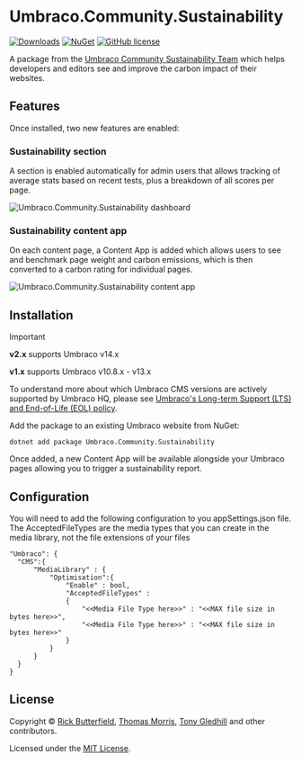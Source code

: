 # Umbraco.Community.Sustainability

[![Downloads](https://img.shields.io/nuget/dt/Umbraco.Community.Sustainability?color=cc9900)](https://www.nuget.org/packages/Umbraco.Community.Sustainability/)
[![NuGet](https://img.shields.io/nuget/vpre/Umbraco.Community.Sustainability?color=0273B3)](https://www.nuget.org/packages/Umbraco.Community.Sustainability)
[![GitHub license](https://img.shields.io/github/license/rickbutterfield/Umbraco.Community.Sustainability?color=8AB803)](https://github.com/rickbutterfield/Umbraco.Community.Sustainability/blob/main/LICENSE)

A package from the [Umbraco Community Sustainability Team](https://umbraco.com/blog/meet-the-new-community-sustainability-team/) which helps developers and editors see and improve the carbon impact of their websites.

## Features
Once installed, two new features are enabled:

### Sustainability section
A section is enabled automatically for admin users that allows tracking of average stats based on recent tests, plus a breakdown of all scores per page.

![Umbraco.Community.Sustainability dashboard](https://raw.githubusercontent.com/rickbutterfield/Umbraco.Community.Sustainability/main/.github/assets/sustainability-dashboard-1.png)

### Sustainability content app
On each content page, a Content App is added which allows users to see and benchmark page weight and carbon emissions, which is then converted to a carbon rating for individual pages.

![Umbraco.Community.Sustainability content app](https://raw.githubusercontent.com/rickbutterfield/Umbraco.Community.Sustainability/main/.github/assets/sustainability-contentapp-2.jpeg)

## Installation
> [!IMPORTANT]
> **v2.x** supports Umbraco v14.x
> 
> **v1.x** supports Umbraco v10.8.x - v13.x
> 
> To understand more about which Umbraco CMS versions are actively supported by Umbraco HQ, please see [Umbraco's Long-term Support (LTS) and End-of-Life (EOL) policy](https://umbraco.com/products/knowledge-center/long-term-support-and-end-of-life/).

Add the package to an existing Umbraco website from NuGet:

`dotnet add package Umbraco.Community.Sustainability`

Once added, a new Content App will be available alongside your Umbraco pages allowing you to trigger a sustainability report.

## Configuration

You will need to add the following configuration to you appSettings.json file. 
The AcceptedFileTypes are the media types that you can create in the media library, not the file extensions of your files

  ```
  "Umbraco": {
    "CMS":{
        "MediaLibrary" : {
            "Optimisation":{
                "Enable" : bool,
                "AcceptedFileTypes" : 
                {
                    "<<Media File Type here>>" : "<<MAX file size in bytes here>>",
                    "<<Media File Type here>>" : "<<MAX file size in bytes here>>"
                }
            }
        }
    }
  }
  ```


## License

Copyright &copy; [Rick Butterfield](https://github.com/rickbutterfield), [Thomas Morris](https://github.com/tcmorris), [Tony Gledhill](https://github.com/tony-gledhill) and other contributors.

Licensed under the [MIT License](https://github.com/rickbutterfield/Umbraco.Community.Sustainability/blob/main/LICENSE.md).
